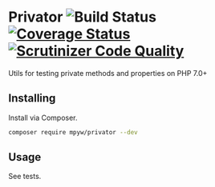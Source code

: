 # Privator ![Build Status](https://github.com/mpyw/privator/actions/workflows/test.yml/badge.svg?branch=master) [![Coverage Status](https://coveralls.io/repos/github/mpyw/privator/badge.svg?branch=master)](https://coveralls.io/github/mpyw/privator?branch=master) [![Scrutinizer Code Quality](https://scrutinizer-ci.com/g/mpyw/privator/badges/quality-score.png?b=master)](https://scrutinizer-ci.com/g/mpyw/privator/?branch=master)

Utils for testing private methods and properties on PHP 7.0+

## Installing

Install via Composer.

```sh
composer require mpyw/privator --dev
```

## Usage

See tests.
